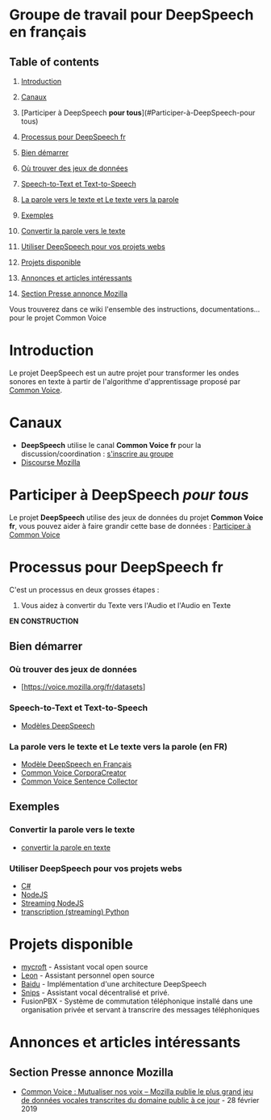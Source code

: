 # Groupe de travail pour DeepSpeech en français

## Table of contents

1. [Introduction](#introduction)
2. [Canaux](#canaux)
3. [Participer à DeepSpeech **pour tous**](#Participer-à-DeepSpeech-pour tous)
4. [Processus pour DeepSpeech fr](#Processus-pour-deepSpeech-fr)
5. [Bien démarrer](#[bien-démarrer)

  1. [Où trouver des jeux de données](#Ou-trouver-des-jeux-de-données)
  2. [Speech-to-Text et Text-to-Speech](#Speech-to-Text-et-Text-to-Speech)
  3. [La parole vers le texte et Le texte vers la parole](#La-parole-vers-le-texte-et-Le-texte-vers-la-parole)

6. [Exemples](exemples)

  1. [Convertir la parole vers le texte](#Convertir-la-parole-vers-le-texte)
  2. [Utiliser DeepSpeech pour vos projets webs](#Utiliser-DeepSpeech-pour-vos-projets-webs)

7. [Projets disponible](#projets-disponible)

8. [Annonces et articles intéressants](#Annonces-et-articles-intéressants)

  1. [Section Presse annonce Mozilla](#Section-Presse-annonce-Mozilla)

Vous trouverez dans ce wiki l'ensemble des instructions, documentations... pour le projet Common Voice

# Introduction

Le projet DeepSpeech est un autre projet pour transformer les ondes sonores en texte à partir de l'algorithme d'apprentissage proposé par [Common Voice](#https://github.com/mozfr/besogne/wiki/Common-Voice-fr).

# Canaux

- **DeepSpeech** utilise le canal **Common Voice fr** pour la discussion/coordination : [s'inscrire au groupe](https://t.me/joinchat/A7h94U7VCFrCnXrDMff2Vw)
- [Discourse Mozilla](https://discourse.mozilla.org/c/voice)

# Participer à DeepSpeech _pour tous_

Le projet **DeepSpeech** utilise des jeux de données du projet **Common Voice fr**, vous pouvez aider à faire grandir cette base de données : [Participer à Common Voice](https://github.com/mozfr/besogne/wiki/Common-Voice-fr#Participer__Common_Voice_pour_tous)

# Processus pour DeepSpeech fr

C'est un processus en deux grosses étapes :

1. Vous aidez à convertir du Texte vers l'Audio et l'Audio en Texte

**EN CONSTRUCTION**

## Bien démarrer

### Où trouver des jeux de données

- [<https://voice.mozilla.org/fr/datasets>]

### Speech-to-Text et Text-to-Speech

- [Modèles DeepSpeech](https://github.com/mozilla/deepspeech)

### La parole vers le texte et Le texte vers la parole (en FR)

- [Modèle DeepSpeech en Français](https://github.com/Common-Voice/commonvoice-fr/projects/3)
- [Common Voice CorporaCreator](https://github.com/Common-Voice/commonvoice-fr/projects/2)
- [Common Voice Sentence Collector](https://github.com/Common-Voice/commonvoice-fr/projects/1)

## Exemples

### Convertir la parole vers le texte

- [convertir la parole en texte](https://hacks.mozilla.org/2018/09/speech-recognition-deepspeech/)

### Utiliser DeepSpeech pour vos projets webs

- [C#](https://github.com/mozilla/DeepSpeech/tree/master/examples/net_framework)
- [NodeJS](https://github.com/mozilla/DeepSpeech/tree/master/examples/nodejs_wav)
- [Streaming NodeJS]([https://github.com/mozilla/DeepSpeech/tree/master/examples/ffmpeg_vad_streaming)
- [transcription (streaming) Python](https://github.com/mozilla/DeepSpeech/tree/master/examples/vad_transcriber)

# Projets disponible

- [mycroft](https://mycroft.ai/blog/deepspeech-update/) - Assistant vocal open source
- [Leon](https://getleon.ai/) - Assistant personnel open source
- [Baidu](https://github.com/mozilla/deepspeech) - Implémentation d'une architecture DeepSpeech
- [Snips](https://snips.ai/) - Assistant vocal décentralisé et privé.
- FusionPBX - Système de commutation téléphonique installé dans une organisation privée et servant à transcrire des messages téléphoniques

# Annonces et articles intéressants

## Section Presse annonce Mozilla

- [Common Voice : Mutualiser nos voix – Mozilla publie le plus grand jeu de données vocales transcrites du domaine public à ce jour](https://blog.mozilla.org/press-fr/2019/02/28/common-voice-mutualiser-nos-voix-mozilla-publie-le-plus-grand-jeu-de-donnees-vocales-transcrites-du-domaine-public-a-ce-jour/) - 28 février 2019
